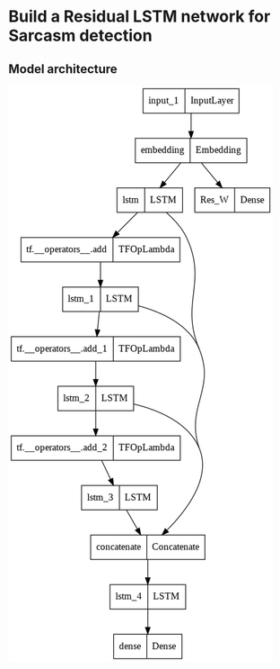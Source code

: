 # Build a Residual LSTM network for Sarcasm detection

## Model architecture
![plot](./download.png)